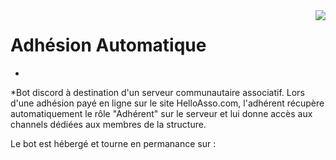 <img align="right" src="https://visitor-badge.laobi.icu/badge?page_id=bictole.ff15&right_color=pink">

# Adhésion Automatique
*
*Bot discord à destination d'un serveur communautaire associatif. Lors d'une adhésion payé en ligne sur le site HelloAsso.com, l'adhérent récupère automatiquement le rôle "Adhérent" sur le serveur et lui donne accès aux channels dédiées aux membres de la structure.

Le bot est hébergé et tourne en permanance sur :
